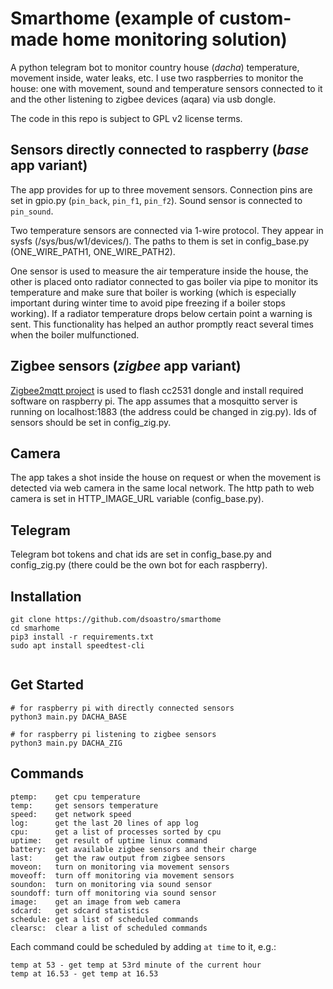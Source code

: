 # Smarthome (example of custom-made home monitoring solution)

A python telegram bot to monitor country house (_dacha_) temperature, movement inside, water leaks, etc. I use two raspberries to monitor the house: one with movement, sound and temperature sensors connected to it and the other listening to zigbee devices (aqara) via usb dongle.

The code in this repo is subject to GPL v2 license terms.

## Sensors directly connected to raspberry (_base_ app variant)
The app provides for up to three movement sensors. Connection pins are set in gpio.py (`pin_back`, `pin_f1`, `pin_f2`). Sound sensor is connected to `pin_sound`.

Two temperature sensors are connected via 1-wire protocol. They appear in sysfs (/sys/bus/w1/devices/). The paths to them is set in config_base.py (ONE_WIRE_PATH1, ONE_WIRE_PATH2).

One sensor is used to measure the air temperature inside the house, the other is placed onto radiator connected to gas boiler via pipe to monitor its temperature and make sure that boiler is working (which is especially important during winter time to avoid pipe freezing if a boiler stops working). If a radiator temperature drops below certain point a warning is sent. This functionality has helped an author promptly react several times when the boiler mulfunctioned.

## Zigbee sensors (_zigbee_ app variant)
[Zigbee2mqtt project](https://www.zigbee2mqtt.io/) is used to flash cc2531 dongle and install required software on raspberry pi. The app assumes that a mosquitto server is running on localhost:1883 (the address could be changed in zig.py). Ids of sensors should be set in config_zig.py.

## Camera
The app takes a shot inside the house on request or when the movement is detected via web camera in the same local network. The http path to web camera is set in HTTP_IMAGE_URL variable (config_base.py).

## Telegram
Telegram bot tokens and chat ids are set in config_base.py and config_zig.py (there could be the own bot for each raspberry).

## Installation

```
git clone https://github.com/dsoastro/smarthome
cd smarhome
pip3 install -r requirements.txt
sudo apt install speedtest-cli


```

## Get Started

```
# for raspberry pi with directly connected sensors
python3 main.py DACHA_BASE

# for raspberry pi listening to zigbee sensors
python3 main.py DACHA_ZIG
```

## Commands
```
ptemp:    get cpu temperature  
temp:     get sensors temperature  
speed:    get network speed  
log:      get the last 20 lines of app log  
cpu:      get a list of processes sorted by cpu  
uptime:   get result of uptime linux command  
battery:  get available zigbee sensors and their charge  
last:     get the raw output from zigbee sensors  
moveon:   turn on monitoring via movement sensors  
moveoff:  turn off monitoring via movement sensors  
soundon:  turn on monitoring via sound sensor  
soundoff: turn off monitoring via sound sensor  
image:    get an image from web camera  
sdcard:   get sdcard statistics  
schedule: get a list of scheduled commands  
clearsc:  clear a list of scheduled commands  
```

Each command could be scheduled by adding `at time` to it, e.g.:  
```
temp at 53 - get temp at 53rd minute of the current hour  
temp at 16.53 - get temp at 16.53  
```

